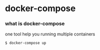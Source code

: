 # docker-compose

### what is docker-compose

one tool help you running multiple containers

```bash
$ docker-compose up
```
